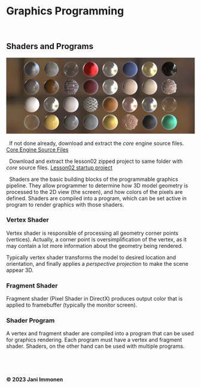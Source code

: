 # Graphics Programming

&nbsp;
## **Shaders and Programs**

![](../img/shaders.jpg "Shaders")

&nbsp;
If not done already, download and extract the *core* engine source files.
[Core Engine Source Files](../source/core/core.zip)

&nbsp;
Download and extract the lesson02 zipped project to same folder with *core* source files.
[Lesson02 startup project](../source/lesson02/lesson02-start.zip)

&nbsp;
Shaders are the basic building blocks of the programmable graphics pipeline. They allow programmer to determine how 3D model geometry is processed to the 2D view (the screen), and how colors of the pixels are defined. Shaders are compiled into a program, which can be set active in program to render graphics with those shaders.

### Vertex Shader
Vertex shader is responsible of processing all geometry corner points (vertices). Actually, a corner point is oversimplification of the vertex, as it may contain a lot more information about the geometry being rendered.

Typically vertex shader transforms the model to desired location and orientation, and finally applies a *perspective projection* to make the scene appear 3D.

### Fragment Shader
Fragment shader (Pixel Shader in DirectX) produces output color that is applied to framebuffer (typically the monitor screen).

### Shader Program
A vertex and fragment shader are compiled into a program that can be used for graphics rendering. Each program must have a vertex and fragment shader. Shaders, on the other hand can be used with multiple programs.

&nbsp;
----
**© 2023 Jani Immonen**

